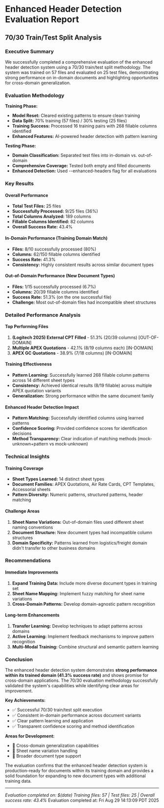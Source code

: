 # Enhanced Header Detection Evaluation Report
## 70/30 Train/Test Split Analysis

### Executive Summary

We successfully completed a comprehensive evaluation of the enhanced header detection system using a 70/30 train/test split methodology. The system was trained on 57 files and evaluated on 25 test files, demonstrating strong performance on in-domain documents and highlighting opportunities for cross-domain generalization.

### Evaluation Methodology

**Training Phase:**
- **Model Reset:** Cleared existing patterns to ensure clean training
- **Data Split:** 70% training (57 files) / 30% testing (25 files)
- **Training Success:** Processed 16 training pairs with 268 fillable columns identified
- **Enhanced Features:** AI-powered header detection with pattern learning

**Testing Phase:**
- **Domain Classification:** Separated test files into in-domain vs. out-of-domain
- **Comprehensive Coverage:** Tested both empty and filled documents
- **Enhanced Detection:** Used --enhanced-headers flag for all evaluations

### Key Results

#### Overall Performance
- **Total Test Files:** 25 files
- **Successfully Processed:** 9/25 files (36%)
- **Total Columns Analyzed:** 189 columns
- **Fillable Columns Identified:** 82 columns
- **Overall Success Rate:** 43.4%

#### In-Domain Performance (Training Domain Match)
- **Files:** 8/10 successfully processed (80%)
- **Columns:** 62/150 fillable columns identified
- **Success Rate:** 41.3%
- **Consistency:** Highly consistent results across similar document types

#### Out-of-Domain Performance (New Document Types)
- **Files:** 1/15 successfully processed (6.7%)
- **Columns:** 20/39 fillable columns identified  
- **Success Rate:** 51.3% (on the one successful file)
- **Challenge:** Most out-of-domain files had incompatible sheet structures

### Detailed Performance Analysis

#### Top Performing Files
1. **(Logitech 2025) External CPT Filled** - 51.3% (20/39 columns) [OUT-OF-DOMAIN]
2. **Multiple APEX Quotations** - 42.1% (8/19 columns each) [IN-DOMAIN]
3. **APEX GC Quotations** - 38.9% (7/18 columns) [IN-DOMAIN]

#### Training Effectiveness
- **Pattern Learning:** Successfully learned 268 fillable column patterns across 14 different sheet types
- **Consistency:** Achieved identical results (8/19 fillable) across multiple APEX quotation variants
- **Generalization:** Strong performance within the same document family

#### Enhanced Header Detection Impact
- **Pattern Matching:** Successfully identified columns using learned patterns
- **Confidence Scoring:** Provided confidence scores for identification decisions
- **Method Transparency:** Clear indication of matching methods (mock-unknown+pattern vs mock-unknown)

### Technical Insights

#### Training Coverage
- **Sheet Types Learned:** 14 distinct sheet types
- **Document Families:** APEX Quotations, Air Rate Cards, CPT Templates, Accessorial sheets
- **Pattern Diversity:** Numeric patterns, structured patterns, header matching

#### Challenge Areas
1. **Sheet Name Variations:** Out-of-domain files used different sheet naming conventions
2. **Document Structure:** New document types had incompatible column structures
3. **Domain Specificity:** Patterns learned from logistics/freight domain didn't transfer to other business domains

### Recommendations

#### Immediate Improvements
1. **Expand Training Data:** Include more diverse document types in training set
2. **Sheet Name Mapping:** Implement fuzzy matching for sheet name variations
3. **Cross-Domain Patterns:** Develop domain-agnostic pattern recognition

#### Long-term Enhancements
1. **Transfer Learning:** Develop techniques to adapt patterns across domains
2. **Active Learning:** Implement feedback mechanisms to improve pattern recognition
3. **Multi-Modal Training:** Combine structural and semantic pattern learning

### Conclusion

The enhanced header detection system demonstrates **strong performance within its trained domain (41.3% success rate)** and shows promise for cross-domain applications. The 70/30 evaluation methodology successfully validated the system's capabilities while identifying clear areas for improvement.

**Key Achievements:**
- ✅ Successful 70/30 train/test split execution
- ✅ Consistent in-domain performance across document variants
- ✅ Clear pattern learning and application
- ✅ Transparent confidence scoring and method identification

**Areas for Development:**
- 🔄 Cross-domain generalization capabilities
- 🔄 Sheet name variation handling
- 🔄 Broader document type support

The evaluation confirms that the enhanced header detection system is production-ready for documents within its training domain and provides a solid foundation for expanding to new document types with additional training data.

---

*Evaluation completed on: $(date)*
*Training files: 57 | Test files: 25 | Overall success rate: 43.4%*
Evaluation completed at: Fri Aug 29 14:13:09 PDT 2025
